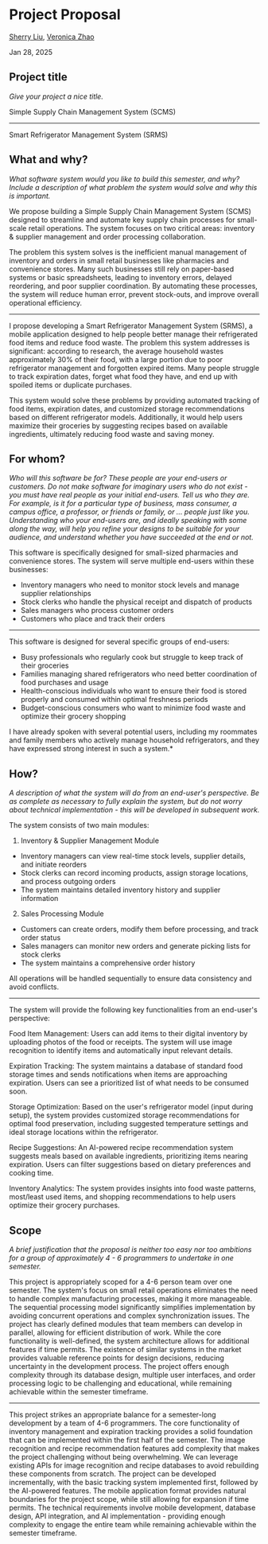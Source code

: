 # Project Proposal

[Sherry Liu](https://github.com/SherryKu), [Veronica Zhao](https://github.com/verozhao)

Jan 28, 2025

## Project title

*Give your project a nice title.*

Simple Supply Chain Management System (SCMS)

--------

Smart Refrigerator Management System (SRMS)

## What and why?

*What software system would you like to build this semester, and why? Include a description of what problem the system would solve and why this is important.*

We propose building a Simple Supply Chain Management System (SCMS) designed to streamline and automate key supply chain processes for small-scale retail operations. The system focuses on two critical areas: inventory & supplier management and order processing collaboration.

The problem this system solves is the inefficient manual management of inventory and orders in small retail businesses like pharmacies and convenience stores. Many such businesses still rely on paper-based systems or basic spreadsheets, leading to inventory errors, delayed reordering, and poor supplier coordination. By automating these processes, the system will reduce human error, prevent stock-outs, and improve overall operational efficiency.  


--------


I propose developing a Smart Refrigerator Management System (SRMS), a mobile application designed to help people better manage their refrigerated food items and reduce food waste. The problem this system addresses is significant: according to research, the average household wastes approximately 30% of their food, with a large portion due to poor refrigerator management and forgotten expired items. Many people struggle to track expiration dates, forget what food they have, and end up with spoiled items or duplicate purchases.

This system would solve these problems by providing automated tracking of food items, expiration dates, and customized storage recommendations based on different refrigerator models. Additionally, it would help users maximize their groceries by suggesting recipes based on available ingredients, ultimately reducing food waste and saving money.

## For whom?

*Who will this software be for? These people are your end-users or customers. Do not make software for imaginary users who do not exist - you must have real people as your initial end-users. Tell us who they are. For example, is it for a particular type of business, mass consumer, a campus office, a professor, or friends or family, or ... people just like you. Understanding who your end-users are, and ideally speaking with some along the way, will help you refine your designs to be suitable for your audience, and understand whether you have succeeded at the end or not.*

This software is specifically designed for small-sized pharmacies and convenience stores. The system will serve multiple end-users within these businesses:

- Inventory managers who need to monitor stock levels and manage supplier relationships
- Stock clerks who handle the physical receipt and dispatch of products
- Sales managers who process customer orders
- Customers who place and track their orders


--------

This software is designed for several specific groups of end-users:

- Busy professionals who regularly cook but struggle to keep track of their groceries
- Families managing shared refrigerators who need better coordination of food purchases and usage
- Health-conscious individuals who want to ensure their food is stored properly and consumed within optimal freshness periods
- Budget-conscious consumers who want to minimize food waste and optimize their grocery shopping

I have already spoken with several potential users, including my roommates and family members who actively manage household refrigerators, and they have expressed strong interest in such a system.*

## How?

*A description of what the system will do from an end-user's perspective. Be as complete as necessary to fully explain the system, but do not worry about technical implementation - this will be developed in subsequent work.*

The system consists of two main modules:

1. Inventory & Supplier Management Module
- Inventory managers can view real-time stock levels, supplier details, and initiate reorders
- Stock clerks can record incoming products, assign storage locations, and process outgoing orders
- The system maintains detailed inventory history and supplier information


2. Sales Processing Module
- Customers can create orders, modify them before processing, and track order status
- Sales managers can monitor new orders and generate picking lists for stock clerks
- The system maintains a comprehensive order history

All operations will be handled sequentially to ensure data consistency and avoid conflicts.


--------
The system will provide the following key functionalities from an end-user's perspective:

Food Item Management: Users can add items to their digital inventory by uploading photos of the food or receipts. The system will use image recognition to identify items and automatically input relevant details.

Expiration Tracking: The system maintains a database of standard food storage times and sends notifications when items are approaching expiration. Users can see a prioritized list of what needs to be consumed soon.

Storage Optimization: Based on the user's refrigerator model (input during setup), the system provides customized storage recommendations for optimal food preservation, including suggested temperature settings and ideal storage locations within the refrigerator.

Recipe Suggestions: An AI-powered recipe recommendation system suggests meals based on available ingredients, prioritizing items nearing expiration. Users can filter suggestions based on dietary preferences and cooking time.

Inventory Analytics: The system provides insights into food waste patterns, most/least used items, and shopping recommendations to help users optimize their grocery purchases.

## Scope

*A brief justification that the proposal is neither too easy nor too ambitions for a group of approximately 4 - 6 programmers to undertake in one semester.*

This project is appropriately scoped for a 4-6 person team over one semester. The system's focus on small retail operations eliminates the need to handle complex manufacturing processes, making it more manageable. The sequential processing model significantly simplifies implementation by avoiding concurrent operations and complex synchronization issues. The project has clearly defined modules that team members can develop in parallel, allowing for efficient distribution of work. While the core functionality is well-defined, the system architecture allows for additional features if time permits. The existence of similar systems in the market provides valuable reference points for design decisions, reducing uncertainty in the development process. The project offers enough complexity through its database design, multiple user interfaces, and order processing logic to be challenging and educational, while remaining achievable within the semester timeframe.

--------


This project strikes an appropriate balance for a semester-long development by a team of 4-6 programmers. The core functionality of inventory management and expiration tracking provides a solid foundation that can be implemented within the first half of the semester. The image recognition and recipe recommendation features add complexity that makes the project challenging without being overwhelming. We can leverage existing APIs for image recognition and recipe databases to avoid rebuilding these components from scratch. The project can be developed incrementally, with the basic tracking system implemented first, followed by the AI-powered features. The mobile application format provides natural boundaries for the project scope, while still allowing for expansion if time permits. The technical requirements involve mobile development, database design, API integration, and AI implementation - providing enough complexity to engage the entire team while remaining achievable within the semester timeframe.

